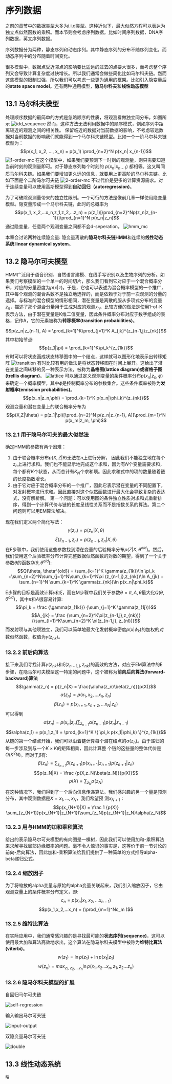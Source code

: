 # 序列数据

之前的章节中的数据类型大多为i.i.d类型。这种近似下，最大似然方程可以表达为独立点似然函数的乘积。而本节则会考虑序列数据。比如时间序列数据，DNA序列数据，英文序列数据。

序列数据分为两种，静态序列和动态序列。其中静态序列的分布不随序列变化，而动态序列中的分布随着时间变化。

很多模型中，数据点受近邻点的影响要比遥远的过去的点要大很多，而考虑整个序列又会导致计算复杂度过快增长。所以我们通常会做些简化比如马尔科夫链。然而这些模型的限制过强，所以我们可以考虑一些更为通用的框架。比如引入隐变量后的**state space model**。还有两种通用模型，**隐马尔科夫**和**线性动态模型**

## 13.1 马尔科夫模型
处理顺序数据的最简单的方式是忽略顺序的性质，将观测看做独立同分布。如图所示
![idd_sequence](idd_sequence.png)
然而，这种方法无法利用数据中的顺序模式，例如序列中距离较近的观测之间的相关性。 保留临近的数据对当前数据的影响，不考虑较远数据对当前数据的影响我们就能得到一个马尔科夫链模型。比如一个一阶马尔科夫链模型为：
$$p(x_1, x_2, ..., x_n) = p(x_1) \prod_{n=2}^N p(x_n| x_{n-1})$$
![1-order-mc](1_order_mc.png)
在这个模型中，如果我们要预测下一时刻的观测量，则只需要知道当前时刻的观测量即可。对于静态序列每个时刻的 $p(x_n|x_{n-1})$ 都相等。这又叫同质马尔科夫链。如果我们要增加更久远的信息，就要用上更高阶的马尔科夫链。比如下面是个二阶马尔可夫链
![2-order-mc](2_order_mc.png)
不过代价是更多的计算资源需求。对于连续变量可以使用高斯模型得到**自动回归（autoregression)**。

为了可破除观测量带来的独立性限制。一个可行的方法是像前几章一样使用隐变量模型。隐变量形成一个马尔科夫链，此时的总概率为
$$p(x_1, x_2,...x_n,z_1,z_2,...z_n) = p(z_1)[\prod_{n=2}^Np(z_n|z_{n-1})]\prod_{n=1}^N p(x_n|z_n)$$
通过隐变量，任意两个观测变量之间都不会d-seperation。
![hmm_mc](hmm_mc.png)

本章会讨论两种连续隐变量: 隐变量离散的**隐马尔科夫链HMM**和连续的**线性动态系统 linear dynamical system**。

## 13.2 隐马尔可夫模型
HMM广泛用于语音识别、自然语言建模、在线手写识别以及生物序列的分析。如果我们考察模型的一个单一的时间切片，那么我们看到它对应于一个混合概率分布，对应的分量密度为$p(x|z)$。于是，它也可以表述为混合概率模型的一个推广，其中每个观测的混合系数不是独立地选择的，而是依赖于对于前一次观测的分量的选择。与标准的混合模型的情形相同，潜在变量是离散的服从多项式分布的变量$z_n$，描述了那个混合分量用于生成对应的观测$x_n$。比较方便的做法是使用1-of-K表示方法，由于潜在变量是K维二值变量，因此条件概率分布对应于数字组成的表格，记作A，它的元素被称为**转移概率(transition probabilities)**。

$$p(z_n|z_{n-1}, A) = \prod_{k=1}^K\prod_{j=1}^K A_{jk}^{z_{n-1,j}z_{nk}}$$
其中初始节点:
$$p(z_1|\pi) = \prod_{k=1}^K\pi_k^{z_{1k}}$$
有时可以将状态画成状态转移图中的一个结点，这样就可以图形化地表示出转移矩阵
![transition](transition.png)
有时比较有用的做法是将状态转移图在时间上展开。这给出了潜在变量之间转移的另一种表示方法，被称为**晶格图(lattice diagram)**或者**格子图(trellis diagram)**。
![lattice](lattice.png)
可以通过定义观测变量的条件概率分布$p(x_n|z_n, \phi)$来确定一个概率模型，其中$\phi$是控制概率分布的参数集合。这些条件概率被称为**发射概率(emission probabilities)**。
$$p(x_n|z_n,\phi) = \prod_{k=1}^K p(x_n|\phi_k)^{z_{nk}}$$
观测变量和潜在变量上的联合概率分布为
$$p(X,Z|\theta) = p(z_1|\pi)[\prod_{n=2}^N p(z_n|z_{n-1}, A)]\prod_{m=1}^N p(x_m|z_m, \phi)$$

### 13.2.1 用于隐马尔可夫的最大似然法
确定HMM的参数有两个困难：
1. 由于联合概率分布$p(X, Z |\theta)$无法在$n$上进行分解， 因此我们不能独立地在每个$z_n$上进行求和。我们也不能显示地完成这个求和，因为有$N$个变量需要求和，每个都有$K$个状态，从而总计有$K_N$个求和项。因此求和式中的项的数量随着链的长度指数增长。
2. 由于它对应于混合概率分布的一个推广，因此它表示潜在变量的不同配置下，对发射概率进行求和。因此直接对这个似然函数进行最大化会导致复杂的表达式，没有解析解。
第一个问题：可以使用图的条件独立性质对求和式重新排序，得到一个计算代价与链的长度呈线性关系而不是指数关系的算法。第二个问题则可以用EM算法解决。

现在我们定义两个简化写法：
$$\gamma(z_n) = p(z_n | X,\theta)$$
$$\xi(z_{n-1},z_n) =p(z_{n-1}, z_n | X,\theta)$$
在E步骤中，我们使用这些参数找到潜在变量的后验概率分布$p(Z|X,\theta^{old})$。然后，我们使用这个后验概率分布计算完整数据似然函数的对数的期望，得到了一个关于参数$\theta$的函数$Q(\theta,\theta^{old})$:
$$Q(\theta, \theta^{old}) = \sum_{k=1}^K \gamma(z_{1k})\ln \pi_k +\sum_{n=2}^N\sum_{j=1}^N\sum_{k=1}^N\xi (z_{n-1,j},z_{nk})\ln A_{jk} + \sum_{n=1}^N \sum_{k=1}^K \gamma(z_{nk})\ln p(x_n|\phi_k)$$

E步骤的目标是高效计算$\gamma$和$\xi$，而在M步骤中我们关于参数$\theta = {\pi, A, \theta}$最大化$Q(\theta, \theta^{old})$，其中$\pi$和$A$很容易计算:
$$\pi_k = \frac {\gamma(z_{1k})} {\sum_{j=1}^K \gamma(z_{1j})}$$
$$A_{jk} = \frac {\sum_{n=2}^K\xi(z_{n-1,j},z_{nk})} {\sum_{l=1}^K\sum_{n=2}^K \xi(z_{n-1,j}, z_{nl})}$$
而发射项与其他项独立，我们可以简单地最大化发射概率密度$p(x|\phi_k)$的加权的对数似然函数，权值为$\gamma(z_{nk})$。

### 13.2.2 前后向算法
接下来我们寻找计算$\gamma(z_{nk})$和$\xi(z_{n−1,j},z_{nk})$的高效的方法，对应于EM算法中的E步骤，在隐马尔可夫模型这一特定的问题中，这个被称为**前向后向算法(forward-backward)算法**
$$\gamma(z_n) = p(z_n|X) = \frac{\alpha(z_n)\beta(z_n)}{p(X)}$$
$$\alpha(z_n) = p(x_1,x_2,...x_n,z_n)$$
$$\beta(z_n) = p(x_{n+1},x_{n+2},...x_N|z_n)$$
可以得到
$$\alpha(z_n) = p(x_n|z_n)\sum_{z_{n-1}}\alpha(z_{n-1})p(z_n|z_{n-1})$$
$$\alpha(z_1) = p(x_1,z_1) = \prod_{k=1}^K \{ \pi_k p(x_1|\phi_k) \}^{z_{1k}}$$
从链的第一个结点开始，我们可以沿着链计算每个潜在结点的$\alpha(z_n)$。由于递归的每一步涉及到与一个$K\times K$的矩阵相乘，因此计算整 个链的这些量的整体代价是$O(K^2N)$。而对于$\beta$有:
$$\beta(z_n) = \sum_{z_{n+1}}\beta(z_{n+1}) p(x_{n+1}|z_{n+1}) p(z_{n+1}|z_n)$$
$$p(z_N|X) = \frac {p(X,z_N)\beta(z_N)}{p(X)}$$
$$p(X) = \sum_{z_N}\alpha(z_N)$$
在这种情况下，我们得到了一个后向信息传递算法。我们感兴趣的另一个量是预测分布，其中观测数据是$X={x_1,...,x_N}$，我们希望预 测$x_{N+1}$：
$$p(x_{N+1}|X) = \frac 1 {p(X)} \sum_{z_{N+1}}p(x_{N+1}|z_{N+1})\sum_{z_N}p(z_{N+1}|z_N)\alpha(z_N)$$

### 13.2.3 用与HMM的加和乘积算法
给出的表示隐马尔可夫模型的有向图是一棵树，因此我们可以使用加和-乘积算法来求解寻找局部边缘概率的问题。毫不令人惊讶的事实是，这等价于前一节讨论的前向-后向算法，因此加和-乘积算法给我们提供了一种简单的方式推导alpha-beta递归公式。

### 13.2.4 缩放因子
为了将缩放的alpha变量与原始的alpha变量关联起来，我们引入缩放因子，它由观测变量上的条件概率分布定义，即:
$$c_n=p(x_n|x_1,x_2,...x_{n-1})$$
$$p(x_1,x_2,...x_n) = (\prod_{m=1}^Nc_m )$$

### 13.2.5 维特比算法
在实际应用中，我们通常感兴趣的是寻找最可能的**状态序列(sequence)**，这可以使用最大加和算法高效地求出，这个算法在隐马尔科夫模型中被称为**维特比算法(viterbi)**。
$$w(z_1) = \ln p(z_1) + \ln p(x_1|z_1)$$
$$w(z_n) = max_{z_1, z_2, ... z_n} \ln p (x_1,x_2...x_n,z_1,z_2...z_n)$$

### 13.2.6 隐马尔科夫模型的扩展
自回归马尔可夫链

![self-regression](selfregression.png)

输入输出马尔可夫链

![input-output](input-output.png)

双隐变量马尔可夫链

![double](double.png)

## 13.3 线性动态系统
`略`
